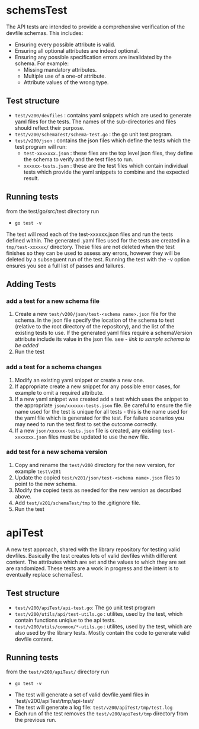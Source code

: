 # schemsTest

The API tests are intended to provide a comprehensive verification of the devfile schemas. This includes:
- Ensuring every possible attribute is valid.
- Ensuring all optional attributes are indeed optional.
- Ensuring any possible specification errors are invalidated by the schema. For example:
    - Missing mandatory attributes.
    - Multiple use of a one-of attribute.
    - Attribute values of the wrong type.

## Test structure

- `test/v200/devfiles` : contains yaml snippets which are used to generate yaml files for the tests. The names of the sub-directories and files should reflect their purpose.
- `test/v200/schemaTest/schema-test.go` : the go unit test program.
- `test/v200/json` :  contains the json files which define the tests which the test program will run:
    - `test-xxxxxxx.json` : these files are the top level json files, they define the schema to verify and the test files to run.
    - `xxxxxx-tests.json` : these are the test files which contain individual tests which provide the yaml snippets to combine and the expected result.

## Running tests

from the test/go/src/test directory run 
- `go test -v`

The test will read each of the test-xxxxxx.json files and run the tests defined within. The generated .yaml files used for the tests are created in a `tmp/test-xxxxxx/` directory. These files are not deleted when the test finishes so they can be used to assess any errors, however they will be deleted by a subsequent run of the test. Running the test with the -v option ensures you see a full list of passes and failures. 

## Adding Tests

### add a test for a new schema file

1. Create a new `test/v200/json/test-<schema name>.json` file for the schema. In the json file  specify the location of the schema to test (relative to the root directory of the repository), and the list of the existing tests to use. If the generated yaml files require a schemaVersion attribute include its value in the json file. see - *link to sample schema to be added*
1. Run the test

### add a test for a schema changes

1. Modify an existing yaml snippet or create a new one.
1. If appropriate create a new snippet for any possible error cases, for example to omit a required attribute.
1. If a new yaml snippet was created add a test which uses the snippet to the appropriate `json/xxxxxx-tests.json` file. Be careful to ensure the file name used for the test is unique for all tests - this is the name used for the yaml file which is generated for the test. For failure scenarios you may need to run the test first to set the outcome correctly. 
1. If a new  `json/xxxxxx-tests.json` file is created, any existing `test-xxxxxxx.json` files must be updated to use the new file.

### add test for a new schema version

1. Copy and rename the `test/v200` directory for the new version, for example `test\v201`
1. Update the copied `test/v201/json/test-<schema name>.json` files to point to the new schema.
1. Modify the copied tests as needed for the new version as decsribed above.
1. Add `test/v201/schemaTest/tmp` to the .gitignore file.
1. Run the test


# apiTest

A new test approach, shared with the library repository for testing valid devfiles. Basically the test creates lots of valid devfiles whith different content. The attributes which are set and the values to which they are set are randomized. These tests are a work in progress and the intent is to eventually replace schemaTest.  

## Test structure

- `test/v200/apiTest/api-test.go`: The go unit test program
- `test/v200/utils/api/test-utils.go` : utilites, used by the test, which contain functions uniqiue to the api tests.
- `test/v200/utils/common/*-utils.go` : utilites, used by the test, which are also used by the library tests. Mostly contain the code to generate valid devfile content.


## Running tests

from the `test/v200/apiTest/` directory run
- `go test -v`

* The test will generate a set of valid devfile.yaml files in `test/v200/apiTest/tmp/api-test/
* The test will generate a log file:  `test/v200/apiTest/tmp/test.log`
* Each run of the test removes the  `test/v200/apiTest/tmp` directory from the previous run.




